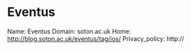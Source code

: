 
# Eventus

Name: Eventus
Domain: soton.ac.uk
Home: http://blog.soton.ac.uk/eventus/tag/ios/
Privacy_policy: http://
